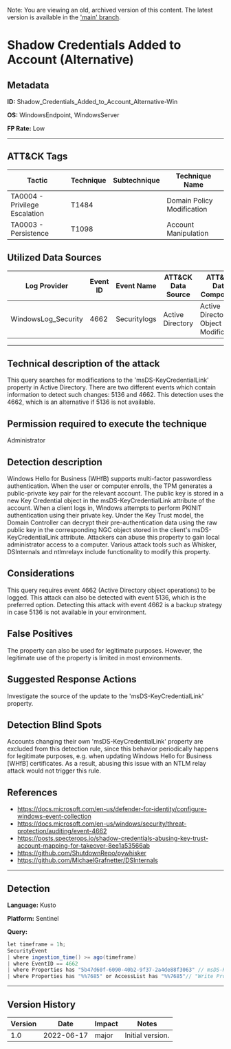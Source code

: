 Note: You are viewing an old, archived version of this content. The latest version is available in the ['main' branch](https://github.com/FalconForceTeam/FalconFriday/blob/main/0xFF-0297-Shadow_Credentials_Added_to_Account_Alternative-Win.md).

# Shadow Credentials Added to Account (Alternative)

## Metadata
**ID:** Shadow_Credentials_Added_to_Account_Alternative-Win

**OS:** WindowsEndpoint, WindowsServer

**FP Rate:** Low

---

## ATT&CK Tags

| Tactic | Technique | Subtechnique | Technique Name |
|---|---|---| --- |
| TA0004 - Privilege Escalation | T1484 |  | Domain Policy Modification|
| TA0003 - Persistence | T1098 |  | Account Manipulation|

## Utilized Data Sources

| Log Provider | Event ID | Event Name | ATT&CK Data Source | ATT&CK Data Component|
|---------|---------|----------|---------|---------|
|WindowsLog_Security|4662|Securitylogs|Active Directory|Active Directory Object Modification|
---

## Technical description of the attack
This query searches for modifications to the 'msDS-KeyCredentialLink' property in Active Directory. There are two different events which contain information to detect such changes: 5136 and 4662. This detection uses the 4662, which is an alternative if 5136 is not available.


## Permission required to execute the technique
Administrator

## Detection description
Windows Hello for Business (WHfB) supports multi-factor passwordless authentication. When the user or computer enrolls, the TPM generates a public-private key pair for the relevant account. The public key is stored in a new Key Credential object in the msDS-KeyCredentialLink attribute of the account. When a client logs in, Windows attempts to perform PKINIT authentication using their private key. Under the Key Trust model, the Domain Controller can decrypt their pre-authentication data using the raw public key in the corresponding NGC object stored in the client's msDS-KeyCredentialLink attribute. Attackers can abuse this property to gain local administrator access to a computer. Various attack tools such as Whisker, DSInternals and ntlmrelayx include functionality to modify this property.


## Considerations
This query requires event 4662 (Active Directory object operations) to be logged. This attack can also be detected with event 5136, which
is the preferred option. Detecting this attack with event 4662 is a backup strategy in case 5136 is not available in your environment.


## False Positives
The property can also be used for legitimate purposes. However, the legitimate use of the property is limited in most environments.


## Suggested Response Actions
Investigate the source of the update to the 'msDS-KeyCredentialLink' property.


## Detection Blind Spots
Accounts changing their own 'msDS-KeyCredentialLink' property are excluded from this detection rule, since this behavior periodically happens for legitimate purposes, e.g. when updating Windows Hello for Business [WHfB] certificates. As a result, abusing this issue with an NTLM relay attack would not trigger this rule.


## References
* https://docs.microsoft.com/en-us/defender-for-identity/configure-windows-event-collection
* https://docs.microsoft.com/en-us/windows/security/threat-protection/auditing/event-4662
* https://posts.specterops.io/shadow-credentials-abusing-key-trust-account-mapping-for-takeover-8ee1a53566ab
* https://github.com/ShutdownRepo/pywhisker
* https://github.com/MichaelGrafnetter/DSInternals

---

## Detection

**Language:** Kusto

**Platform:** Sentinel

**Query:**
```C#
let timeframe = 1h;
SecurityEvent
| where ingestion_time() >= ago(timeframe)
| where EventID == 4662
| where Properties has "5b47d60f-6090-40b2-9f37-2a4de88f3063" // msDS-KeyCredentialLink.
| where Properties has "%%7685" or AccessList has "%%7685"// "Write Property": https://gist.github.com/brianreitz/d5b9397a2e8b3d52ceb9359897e07c3f.
```


---

## Version History
| Version | Date | Impact | Notes |
|---------|------|--------|------|
| 1.0  | 2022-06-17| major | Initial version. |